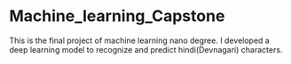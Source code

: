 # Machine_learning_Capstone

This is the final project of machine learning nano degree. I developed a deep learning model to recognize and predict hindi(Devnagari) characters. 
